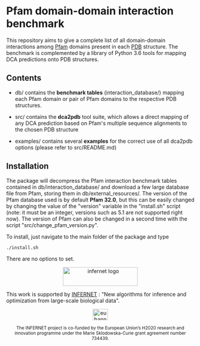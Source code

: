 # Pfam domain-domain interaction benchmark

This repository aims to give a complete list of all domain-domain interactions among [Pfam][pfam]
domains present in each [PDB][pdb] structure. The benchmark is complemented by a library of Python 3.6
tools for mapping DCA predictions onto PDB structures.


## Contents 

* db/ contains the **benchmark tables** (interaction\_database/) mapping each Pfam domain or pair of Pfam domains
to the respective PDB structures. 

* src/ contains the **dca2pdb** tool suite, which allows a direct mapping of any DCA prediction based on 
Pfam's multiple sequence alignments to the chosen PDB structure

* examples/ contains several **examples** for the correct use of all dca2pdb options (please refer to src/README.md)


## Installation

The package will decompress the Pfam interaction benchmark tables contained in db/interaction\_database/ and download 
a few large database file from Pfam, storing them in db/external\_resources/. The version of the Pfam database used
is by default **Pfam 32.0**, but this can be easily changed by changing the value of the "version" variable in the
"install.sh" script (note: it must be an integer, versions such as 5.1 are not supported right now).
The version of Pfam can also be changed in a second time with the script "src/change\_pfam\_version.py".

To install, just navigate to the main folder of the package and type

`
./install.sh
`

There are no options to set.



<a name="infernet_logo"/>
<div align="center">
<a href="http://www.infernet.eu/" target="_blank">
<img src="http://www.infernet.eu/wp-content/uploads/2017/03/INFERNET_Wordmark_HR.png" alt="infernet logo" width="200" height="50"></img>
</a>
</div>


This work is supported by [INFERNET](http://www.infernet.eu) : "New algorithms for inference and optimization from large-scale biological data".

<a name="eu_banner"/>
<div align="center">
<a href="https://europa.eu/european-union/index_en" target="_blank">
<img src="http://www.infernet.eu/wp-content/uploads/2017/03/flag_yellow_high.jpg" alt="eu banner" width="40" height="30"></img>
</a>
</div>

<p align="center"><sup>
The INFERNET project is co-funded by the European Union’s H2020 research and innovation programme under the Marie Sklodowska-Curie grant agreement number 734439.
</sup>
</p>






[pfam]: https://pfam.xfam.org/
[pdb]: https://www.rcsb.org/
